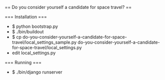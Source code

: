 == Do you consider yourself a candidate for space travel? ==


=== Installation ===

* $ python bootstrap.py
* $ ./bin/buildout 
* $ cp do-you-consider-yourself-a-candidate-for-space-travel/local_settings_sample.py do-you-consider-yourself-a-candidate-for-space-travel/local_settings.py 
* edit local_settings.py 

=== Running ===
* $ ./bin/django runserver